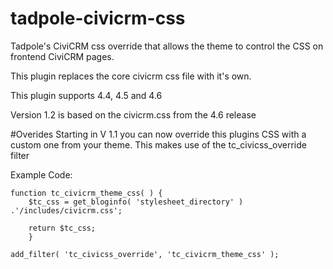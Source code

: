 # tadpole-civicrm-css
Tadpole's CiviCRM css override that allows the theme to control the CSS on frontend CiviCRM pages.

This plugin replaces the core civicrm css file with it's own.

This plugin supports 4.4, 4.5 and 4.6

Version 1.2 is based on the civicrm.css from the 4.6 release


#Overides
Starting in V 1.1 you can now override this plugins CSS with a custom one from your theme.  This makes use of the tc_civicss_override filter

Example Code:
```
function tc_civicrm_theme_css( ) {
    $tc_css = get_bloginfo( 'stylesheet_directory' ) .'/includes/civicrm.css';

    return $tc_css;
    }

add_filter( 'tc_civicss_override', 'tc_civicrm_theme_css' ); 
```
